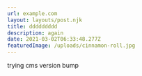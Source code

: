 ```yaml
---
url: example.com
layout: layouts/post.njk
title: ddddddddd
description: again
date: 2021-03-02T06:33:48.277Z
featuredImage: /uploads/cinnamon-roll.jpg
---
```

trying cms version bump